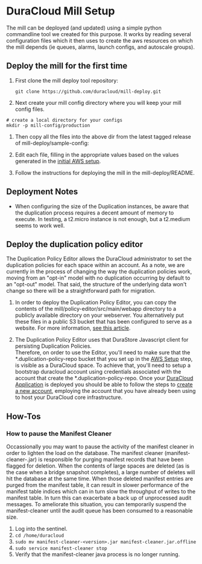 # DuraCloud Mill Setup
The mill can be deployed (and updated) using a simple python commandline tool we created for this purpose.
It works by reading several configuration files which it then uses to create  the aws resources  on which the mill 
depends (ie queues, alarms, launch  configs, and autoscale groups).  

## Deploy the mill for the first time
1. First clone the mill deploy tool repository: 
    ```$xslt
    git clone https://github.com/duracloud/mill-deploy.git
    ```
1. Next create your mill config directory where you will keep your mill config files.
```$xslt
# create a local directory for your configs
mkdir -p mill-config/production
```
1. Then copy all the files into the above dir from the latest tagged release of mill-deploy/sample-config:

1. Edit each file, filling in the appropriate values based on the values generated in the 
[initial AWS setup](aws-setup.md).

1. Follow the instructions for deploying the mill in the mill-deploy/README.

## Deployment Notes

* When configuring the size of the Duplication instances, be aware that the duplication process requires a decent amount of memory to execute. In testing, a t2.micro instance is not enough, but a t2.medium seems to work well.

## Deploy the duplication policy editor

The Duplication Policy Editor allows the DuraCloud administrator to set the duplication policies for each space
within an account.  As a note,  we are currently in the process of changing the way the duplication policies work, 
moving from an "opt-in" model with no duplication occurring by default to an "opt-out" model.  That said, the structure
of the underlying data won't change so there will be a straightforward path for migration.

1. In order to deploy the Duplication Policy Editor,  you can copy the contents of the mill/policy-editor/src/main/webapp 
directory to a publicly available directory on your webserver.  You alternatively put these files in a public S3 bucket
that has been configured to serve as a website.  For more information,
[see this article]( http://docs.aws.amazon.com/AmazonS3/latest/dev/WebsiteHosting.html).

2. The Duplication Policy Editor uses that DuraStore Javascript client for persisting Duplication Policies.  
Therefore, on order to use the Editor, you'll need to make sure that the *.duplication-policy-repo bucket that you
set up in the [AWS Setup](aws-setup.md) step, is visible as a DuraCloud space.  To achieve that,  you'll need to setup
a bootstrap duracloud account using  credentials associated with the account that create the *.duplication-policy-repo. 
Once your [DuraCloud Application](duracloud-webapp-setup.md) is deployed you should be able to follow the steps to 
[create a new account](creating-new-accounts.md), employing the account that you have already been using to host your
DuraCloud core infrastructure.

## How-Tos

### How to pause the Manifest Cleaner

Occassionally you may want to pause the activity of the manifest cleaner in order to lighten the load on the database.  The manifest cleaner (manifest-cleaner-<version>.jar) is responsible for purging manifest records that have been flagged for deletion.  When the contents of large spaces are deleted (as is the case when a  bridge snapshot completes), a large number of deletes will hit the database at the same time.  When those deleted manifest entries are purged from the manifest table,  it can result in slower performance of the manifest table indices which can in turn slow the throughput of writes to the manifest table. In turn this can exacerbate a back up of unprocessed audit messages.  To ameliorate this situation, you can temporarily suspend the manifest-cleaner until the audit queue has been consumed to a reasonable size.

1. Log into the sentinel.
2. ``cd /home/duracloud``
3. ``sudo mv manifest-cleaner-<version>.jar manifest-cleaner.jar.offline``
4.  ``sudo service manifest-cleaner stop``
5. Verify that the manifest-cleaner java process is no longer running.